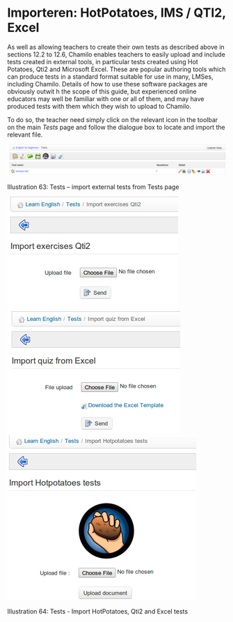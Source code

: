 # Importeren: HotPotatoes, IMS / QTI2, Excel

As well as allowing teachers to create their own tests as described above in sections 12.2 to 12.6, Chamilo enables teachers to easily upload and include tests created in external tools, in particular tests created using Hot Potatoes, Qti2 and Microsoft Excel. These are popular authoring tools which can produce tests in a standard format suitable for use in many, LMSes, including Chamilo. Details of how to use these software packages are obviously outwit h the scope of this guide, but experienced online educators may well be familiar with one or all of them, and may have produced tests with them which they wish to upload to Chamilo.

To do so, the teacher need simply click on the relevant icon in the toolbar on the main _Tests_ page and follow the dialogue box to locate and import the relevant file.

![](../../.gitbook/assets/graphics132%20%281%29.png)

Illustration 63: Tests – import external tests from Tests page

![](../../.gitbook/assets/graphics157%20%281%29.png)![](../../.gitbook/assets/graphics158%20%281%29.png)![](../../.gitbook/assets/graphics159%20%281%29.png)

Illustration 64: Tests - Import HotPotatoes, Qti2 and Excel tests

